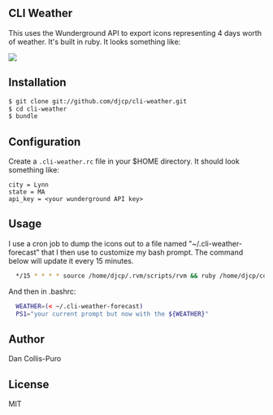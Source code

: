 ## CLI Weather

This uses the Wunderground API to export icons representing 4 days worth of
weather. It's built in ruby. It looks something like:

![](https://raw.github.com/djcp/cli-weather/master/images/bash_preview.png)

## Installation

```bash
$ git clone git://github.com/djcp/cli-weather.git
$ cd cli-weather
$ bundle
```

## Configuration

Create a ```.cli-weather.rc``` file in your $HOME directory. It should look something like:

```
city = Lynn
state = MA
api_key = <your wunderground API key>
```

## Usage

I use a cron job to dump the icons out to a file named
"~/.cli-weather-forecast" that I then use to customize my bash prompt. The
command below will update it every 15 minutes.

```bash
  */15 * * * * source /home/djcp/.rvm/scripts/rvm && ruby /home/djcp/code/cli-weather/cli-weather.rb > /home/djcp/.cli-weather-forecast
```

And then in .bashrc:

```bash
  WEATHER=(< ~/.cli-weather-forecast)
  PS1="your current prompt but now with the ${WEATHER}"
```

## Author

Dan Collis-Puro

## License

MIT
